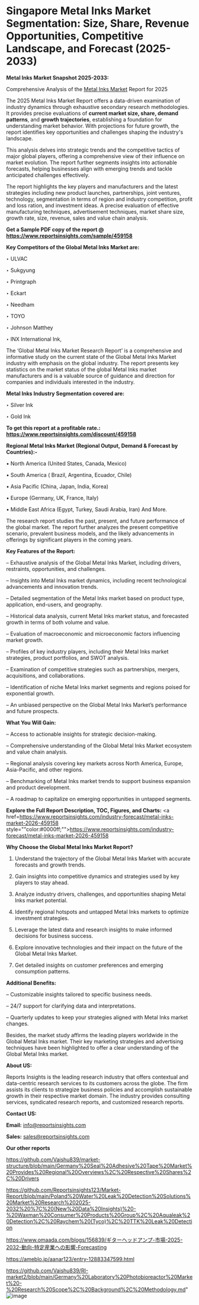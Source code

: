 # Singapore Metal Inks Market Segmentation: Size, Share, Revenue Opportunities, Competitive Landscape, and Forecast (2025-2033)

<strong>Metal Inks Market Snapshot 2025-2033:</strong>

Comprehensive Analysis of the <a href=https://www.reportsinsights.com/sample/459158>Metal Inks Market</a> Report for 2025

The 2025 Metal Inks Market Report offers a data-driven examination of industry dynamics through exhaustive secondary research methodologies. It provides precise evaluations of <strong>current market size, share, demand patterns</strong>, and <strong>growth trajectories</strong>, establishing a foundation for understanding market behavior. With projections for future growth, the report identifies key opportunities and challenges shaping the industry's landscape.

This analysis delves into strategic trends and the competitive tactics of major global players, offering a comprehensive view of their influence on market evolution. The report further segments insights into actionable forecasts, helping businesses align with emerging trends and tackle anticipated challenges effectively.

The report highlights the key players and manufacturers and the latest strategies including new product launches, partnerships, joint ventures, technology, segmentation in terms of region and industry competition, profit and loss ration, and investment ideas. A precise evaluation of effective manufacturing techniques, advertisement techniques, market share size, growth rate, size, revenue, sales and value chain analysis.

<strong>Get a Sample PDF copy of the report @ <a href=https://www.reportsinsights.com/sample/459158 style=color:#0000ff;>https://www.reportsinsights.com/sample/459158</a></strong>

<strong>Key Competitors of the Global Metal Inks Market are:</strong>

‣ ULVAC

‣ Sukgyung

‣ Printgraph

‣ Eckart

‣ Needham

‣ TOYO

‣ Johnson Matthey

‣ INX International Ink,

The ‘Global Metal Inks Market Research Report’ is a comprehensive and informative study on the current state of the Global Metal Inks Market industry with emphasis on the global industry. The report presents key statistics on the market status of the global Metal Inks market manufacturers and is a valuable source of guidance and direction for companies and individuals interested in the industry.

<strong>Metal Inks Industry Segmentation covered are:</strong>

‣ Silver Ink

‣ Gold Ink

<strong>To get this report at a profitable rate.: <a href=https://www.reportsinsights.com/discount/459158 style=color:#0000ff;>https://www.reportsinsights.com/discount/459158</a></strong>

<strong>Regional Metal Inks Market (Regional Output, Demand &amp; Forecast by Countries):-</strong>

• North America (United States, Canada, Mexico)

• South America ( Brazil, Argentina, Ecuador, Chile)

• Asia Pacific (China, Japan, India, Korea)

• Europe (Germany, UK, France, Italy)

• Middle East Africa (Egypt, Turkey, Saudi Arabia, Iran) And More.

The research report studies the past, present, and future performance of the global market. The report further analyzes the present competitive scenario, prevalent business models, and the likely advancements in offerings by significant players in the coming years.

<strong>Key Features of the Report:</strong>

– Exhaustive analysis of the Global Metal Inks Market, including drivers, restraints, opportunities, and challenges.

– Insights into Metal Inks market dynamics, including recent technological advancements and innovation trends.

– Detailed segmentation of the Metal Inks market based on product type, application, end-users, and geography.

– Historical data analysis, current Metal Inks market status, and forecasted growth in terms of both volume and value.

– Evaluation of macroeconomic and microeconomic factors influencing market growth.

– Profiles of key industry players, including their Metal Inks market strategies, product portfolios, and SWOT analysis.

– Examination of competitive strategies such as partnerships, mergers, acquisitions, and collaborations.

– Identification of niche Metal Inks market segments and regions poised for exponential growth.

– An unbiased perspective on the Global Metal Inks Market’s performance and future prospects.

<strong>What You Will Gain:</strong>

– Access to actionable insights for strategic decision-making.

– Comprehensive understanding of the Global Metal Inks Market ecosystem and value chain analysis.

– Regional analysis covering key markets across North America, Europe, Asia-Pacific, and other regions.

– Benchmarking of Metal Inks market trends to support business expansion and product development.

– A roadmap to capitalize on emerging opportunities in untapped segments.

<strong>Explore the Full Report Description, TOC, Figures, and Charts:</strong>
<a href=https://www.reportsinsights.com/industry-forecast/metal-inks-market-2026-459158 style=""color:#0000ff;"">https://www.reportsinsights.com/industry-forecast/metal-inks-market-2026-459158</a>

<strong>Why Choose the Global Metal Inks Market Report?</strong>

1. Understand the trajectory of the Global Metal Inks Market with accurate forecasts and growth trends.

2. Gain insights into competitive dynamics and strategies used by key players to stay ahead.

3. Analyze industry drivers, challenges, and opportunities shaping Metal Inks market potential.

4. Identify regional hotspots and untapped Metal Inks markets to optimize investment strategies.

5. Leverage the latest data and research insights to make informed decisions for business success.

6. Explore innovative technologies and their impact on the future of the Global Metal Inks Market.

7. Get detailed insights on customer preferences and emerging consumption patterns.

<strong>Additional Benefits:</strong>

– Customizable insights tailored to specific business needs.

– 24/7 support for clarifying data and interpretations.

– Quarterly updates to keep your strategies aligned with Metal Inks market changes.

Besides, the market study affirms the leading players worldwide in the Global Metal Inks market. Their key marketing strategies and advertising techniques have been highlighted to offer a clear understanding of the Global Metal Inks market.

<strong><strong>About US</strong>:</strong>

Reports Insights is the leading research industry that offers contextual and data-centric research services to its customers across the globe. The firm assists its clients to strategize business policies and accomplish sustainable growth in their respective market domain. The industry provides consulting services, syndicated research reports, and customized research reports.

<strong>Contact US:</strong>

<p class=><b>Email:</b> <a href=mailto:info@reportsinsights.com>info@reportsinsights.com</a></p>
<p class=><b>Sales:</b> <a href=mailto:sales@reportsinsights.com>sales@reportsinsights.com</a></p>

<strong>Our other reports</strong>

<a href=https://github.com/Vaishu839/market-structure/blob/main/Germany%20Seal%20Adhesive%20Tape%20Market%20Provides%20Regional%20Overviews%2C%20Respective%20Shares%2C%20Drivers>https://github.com/Vaishu839/market-structure/blob/main/Germany%20Seal%20Adhesive%20Tape%20Market%20Provides%20Regional%20Overviews%2C%20Respective%20Shares%2C%20Drivers</a>

<a href=https://github.com/Reportsinsights123/Market-Report/blob/main/Poland%20Water%20Leak%20Detection%20Solutions%20Market%20Research%202025-2032%20%7C%20(New%20Data%20Insights)%20-%20Waxman%20Consumer%20Products%20Group%2C%20Aqualeak%20Detection%2C%20Raychem%20(Tyco)%2C%20TTK%20Leak%20Detection>https://github.com/Reportsinsights123/Market-Report/blob/main/Poland%20Water%20Leak%20Detection%20Solutions%20Market%20Research%202025-2032%20%7C%20(New%20Data%20Insights)%20-%20Waxman%20Consumer%20Products%20Group%2C%20Aqualeak%20Detection%2C%20Raychem%20(Tyco)%2C%20TTK%20Leak%20Detection</a>

<a href=https://www.omaada.com/blogs/156839/ギターヘッドアンプ-市場-2025-2032-動向-特定産業への影響-Forecasting>https://www.omaada.com/blogs/156839/ギターヘッドアンプ-市場-2025-2032-動向-特定産業への影響-Forecasting</a>

<a href=https://ameblo.jp/aanar123/entry-12883347599.html>https://ameblo.jp/aanar123/entry-12883347599.html</a>

<a href=https://github.com/Vaishu839/RI-market2/blob/main/Germany%20Laboratory%20Photobioreactor%20Market%20-%20Research%20Scope%2C%20Background%2C%20Methodology.md>https://github.com/Vaishu839/RI-market2/blob/main/Germany%20Laboratory%20Photobioreactor%20Market%20-%20Research%20Scope%2C%20Background%2C%20Methodology.md</a>"
![image](https://github.com/user-attachments/assets/7e8e815a-4577-44ce-ba7b-6f74882e4838)
